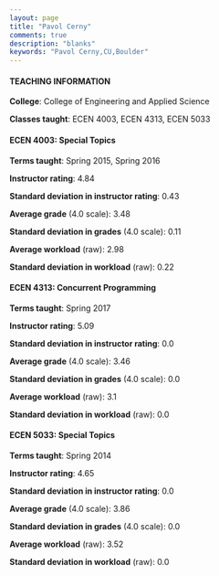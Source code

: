 ```yaml
---
layout: page
title: "Pavol Cerny" 
comments: true
description: "blanks"
keywords: "Pavol Cerny,CU,Boulder"
---
```

<head>
<script src="https://ajax.googleapis.com/ajax/libs/jquery/2.1.3/jquery.min.js"></script>
<script src="https://dl.dropboxusercontent.com/s/pc42nxpaw1ea4o9/highcharts.js?dl=0"></script>
<!-- <script src="../assets/js/highcharts.js"></script> -->
<style type="text/css">@font-face {
	font-family: "Bebas Neue";
	src: url(https://www.filehosting.org/file/details/544349/BebasNeue Regular.otf) format("opentype");
	}
	h1.Bebas { 
		font-family: "Bebas Neue", Verdana, Tahoma;
	}
</style>
</head>
	   
#### TEACHING INFORMATION

**College**: College of Engineering and Applied Science

**Classes taught**: ECEN 4003, ECEN 4313, ECEN 5033

#### ECEN 4003: Special Topics

**Terms taught**: Spring 2015, Spring 2016

**Instructor rating**: 4.84

**Standard deviation in instructor rating**: 0.43

**Average grade** (4.0 scale): 3.48

**Standard deviation in grades** (4.0 scale): 0.11

**Average workload** (raw): 2.98

**Standard deviation in workload** (raw): 0.22

#### ECEN 4313: Concurrent Programming

**Terms taught**: Spring 2017

**Instructor rating**: 5.09

**Standard deviation in instructor rating**: 0.0

**Average grade** (4.0 scale): 3.46

**Standard deviation in grades** (4.0 scale): 0.0

**Average workload** (raw): 3.1

**Standard deviation in workload** (raw): 0.0

#### ECEN 5033: Special Topics

**Terms taught**: Spring 2014

**Instructor rating**: 4.65

**Standard deviation in instructor rating**: 0.0

**Average grade** (4.0 scale): 3.86

**Standard deviation in grades** (4.0 scale): 0.0

**Average workload** (raw): 3.52

**Standard deviation in workload** (raw): 0.0

